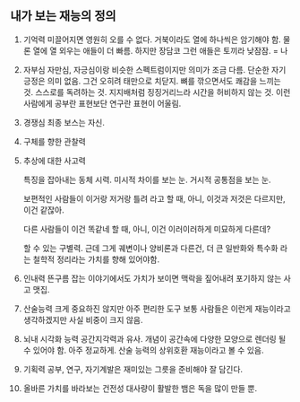 ## 내가 보는 재능의 정의
1.  기억력
    미끌어지면 영원히 오를 수 없다.
    거북이라도 열에 하나씩은 암기해야 함.
    물론 열에 열 외우는 애들이 더 빠름.
    하지만 장담코 그런 애들은 토끼라 낮잠잠. = 나

2.  자부심
    자만심, 자긍심이랑 비슷한 스펙트럼이지만 의미가 조금 다름.
    단순한 자기 긍정은 의미 없음. 그건 오히려 태만으로 치닫지.
    뼈를 깎으면서도 쾌감을 느끼는 것. 스스로를 독려하는 것.
    지지배처럼 징징거리느라 시간을 허비하지 않는 것.
    이런 사람에게 공부란 표현보단 연구란 표현이 어울림.

3.  경쟁심
    최종 보스는 자신.

4.  구체를 향한 관찰력
5.  추상에 대한 사고력

    특징을 잡아내는 동체 시력.
    미시적 차이를 보는 눈.
    거시적 공통점을 보는 눈.

    보편적인 사람들이 이거랑 저거랑 틀려 라고 할 때,
    아니, 이것과 저것은 다르지만, 이건 같잖아.

    다른 사람들이 이건 똑같네 할 때,
    아니, 이건 이러이러하게 미묘하게 다른데?

    할 수 있는 구별력.
    근데 그게 궤변이나 양비론과 다른건,
    더 큰 일반화와 특수화 라는
    철학적 정리라는 가치를 향해 있어야함.

6.  인내력
    뜬구름 잡는 이야기에서도 가치가 보이면 맥락을 짚어내려 포기하지 않는 사고 맷집.

7.  산술능력
    크게 중요하진 않지만 아주 편리한 도구
    보통 사람들은 이런게 재능이라고 생각하겠지만 사실 비중이 크지 않음.

8.  뇌내 시각화 능력
    공간지각력과 유사.
    개념이 공간속에 다양한 모양으로 렌더링 될 수 있어야 함.
    아주 정교하게.
    산술 능력의 상위호환 재능이라고 볼 수 있음.

9.  기획력
    공부, 연구, 자기계발은 재미있는 그릇을 준비해야 잘 담긴다.

10. 올바른 가치를 바라보는 건전성
    대사량이 활발한 뱀은 독을 많이 만들 뿐.
